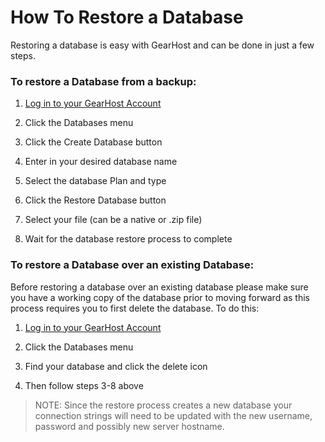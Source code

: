 How To Restore a Database
=========================

Restoring a database is easy with GearHost and can be done in just a few steps.

### To restore a Database from a backup:

1.  [Log in to your GearHost Account](https://my.gearhost.com/account/login)

2.  Click the Databases menu

3.  Click the Create Database button

4.  Enter in your desired database name

5.  Select the database Plan and type

6.  Click the Restore Database button

7.  Select your file (can be a native or .zip file)

8.  Wait for the database restore process to complete

### To restore a Database over an existing Database:

Before restoring a database over an existing database please make sure you have
a working copy of the database prior to moving forward as this process requires
you to first delete the database. To do this:

1.  [Log in to your GearHost Account](https://my.gearhost.com/account/login)

2.  Click the Databases menu

3.  Find your database and click the delete icon

4.  Then follow steps 3-8 above

>   NOTE: Since the restore process creates a new database your connection
>   strings will need to be updated with the new username, password and possibly
>   new server hostname.
